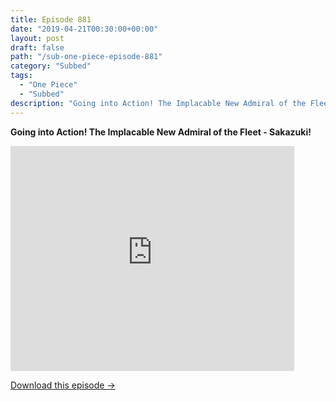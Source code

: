 ```yaml
---
title: Episode 881
date: "2019-04-21T00:30:00+00:00"
layout: post
draft: false
path: "/sub-one-piece-episode-881"
category: "Subbed"
tags:
  - "One Piece"
  - "Subbed"
description: "Going into Action! The Implacable New Admiral of the Fleet - Sakazuki!"
---
```


**Going into Action! The Implacable New Admiral of the Fleet - Sakazuki!**

<iframe width="640" height="360" src="https://www.rapidvideo.com/e/G6FRPHFCWT" frameborder="0" marginwidth=0 marginheight=0 scrolling=no allowfullscreen style="max-width:90%;"></iframe>

<a href="http://ouo.io/qs/eCodkFEQ?s=https://www.rapidvideo.com/d/G6FRPHFCWT" class="styled_a">Download this episode →</a>

